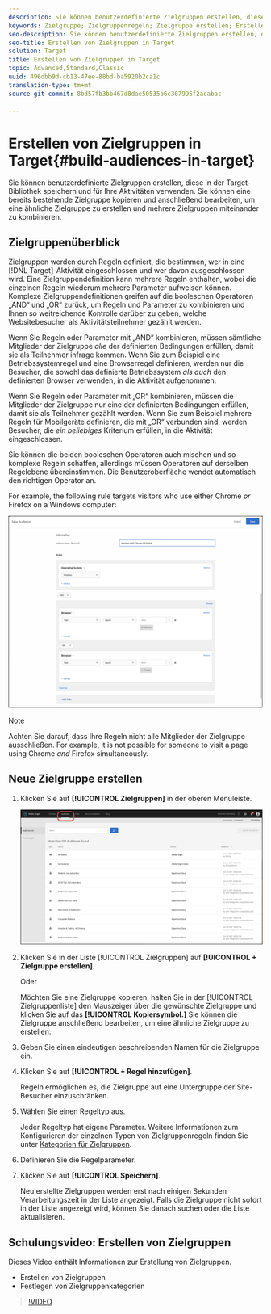 ```yaml
---
description: Sie können benutzerdefinierte Zielgruppen erstellen, diese in der Target-Bibliothek speichern und für Ihre Aktivitäten verwenden. Sie können eine bereits bestehende Zielgruppe kopieren und anschließend bearbeiten, um eine ähnliche Zielgruppe zu erstellen und mehrere Zielgruppen miteinander zu kombinieren.
keywords: Zielgruppe; Zielgruppenregeln; Zielgruppe erstellen; Erstellen von Zielgruppen
seo-description: Sie können benutzerdefinierte Zielgruppen erstellen, diese in der Target-Bibliothek speichern und für Ihre Aktivitäten verwenden. Sie können eine bereits bestehende Zielgruppe kopieren und anschließend bearbeiten, um eine ähnliche Zielgruppe zu erstellen und mehrere Zielgruppen miteinander zu kombinieren.
seo-title: Erstellen von Zielgruppen in Target
solution: Target
title: Erstellen von Zielgruppen in Target
topic: Advanced,Standard,Classic
uuid: 496dbb9d-cb13-47ee-88bd-ba5920b2ca1c
translation-type: tm+mt
source-git-commit: 8bd57fb3bb467d8dae50535b6c367995f2acabac

---
```



# Erstellen von Zielgruppen in Target{#build-audiences-in-target}

Sie können benutzerdefinierte Zielgruppen erstellen, diese in der Target-Bibliothek speichern und für Ihre Aktivitäten verwenden. Sie können eine bereits bestehende Zielgruppe kopieren und anschließend bearbeiten, um eine ähnliche Zielgruppe zu erstellen und mehrere Zielgruppen miteinander zu kombinieren.

## Zielgruppenüberblick

Zielgruppen werden durch Regeln definiert, die bestimmen, wer in eine [!DNL Target]-Aktivität eingeschlossen und wer davon ausgeschlossen wird. Eine Zielgruppendefinition kann mehrere Regeln enthalten, wobei die einzelnen Regeln wiederum mehrere Parameter aufweisen können. Komplexe Zielgruppendefinitionen greifen auf die booleschen Operatoren „AND“ und „OR“ zurück, um Regeln und Parameter zu kombinieren und Ihnen so weitreichende Kontrolle darüber zu geben, welche Websitebesucher als Aktivitätsteilnehmer gezählt werden.

Wenn Sie Regeln oder Parameter mit „AND“ kombinieren, müssen sämtliche Mitglieder der Zielgruppe *alle* der definierten Bedingungen erfüllen, damit sie als Teilnehmer infrage kommen. Wenn Sie zum Beispiel eine Betriebssystemregel und eine Browserregel definieren, werden nur die Besucher, die sowohl das definierte Betriebssystem *als auch* den definierten Browser verwenden, in die Aktivität aufgenommen.

Wenn Sie Regeln oder Parameter mit „OR“ kombinieren, müssen die Mitglieder der Zielgruppe nur eine der definierten Bedingungen erfüllen, damit sie als Teilnehmer gezählt werden. Wenn Sie zum Beispiel mehrere Regeln für Mobilgeräte definieren, die mit „OR“ verbunden sind, werden Besucher, die *ein beliebiges* Kriterium erfüllen, in die Aktivität eingeschlossen.

Sie können die beiden booleschen Operatoren auch mischen und so komplexe Regeln schaffen, allerdings müssen Operatoren auf derselben Regelebene übereinstimmen. Die Benutzeroberfläche wendet automatisch den richtigen Operator an.

For example, the following rule targets visitors who use either Chrome *or* Firefox on a Windows computer:

![Zielgruppe erstellen](assets/audience_create.png)

>[!NOTE]
>
>Achten Sie darauf, dass Ihre Regeln nicht alle Mitglieder der Zielgruppe ausschließen. For example, it is not possible for someone to visit a page using Chrome *and* Firefox simultaneously.

## Neue Zielgruppe erstellen

1. Klicken Sie auf **[!UICONTROL Zielgruppen]** in der oberen Menüleiste.

   ![](assets/audiences_list.png)

1. Klicken Sie in der Liste [!UICONTROL Zielgruppen] auf **[!UICONTROL + Zielgruppe erstellen]**.

   Oder

   Möchten Sie eine Zielgruppe kopieren, halten Sie in der [!UICONTROL Zielgruppenliste] den Mauszeiger über die gewünschte Zielgruppe und klicken Sie auf das **[!UICONTROL Kopiersymbol.]** Sie können die Zielgruppe anschließend bearbeiten, um eine ähnliche Zielgruppe zu erstellen.

1. Geben Sie einen eindeutigen beschreibenden Namen für die Zielgruppe ein.
1. Klicken Sie auf **[!UICONTROL + Regel hinzufügen]**.

   Regeln ermöglichen es, die Zielgruppe auf eine Untergruppe der Site-Besucher einzuschränken.
1. Wählen Sie einen Regeltyp aus.

   Jeder Regeltyp hat eigene Parameter. Weitere Informationen zum Konfigurieren der einzelnen Typen von Zielgruppenregeln finden Sie unter [Kategorien für Zielgruppen](../../c-target/c-audiences/c-target-rules/target-rules.md#concept_E3A77E42F1644503A829B5107B20880D).
1. Definieren Sie die Regelparameter.
1. Klicken Sie auf **[!UICONTROL Speichern]**.

   Neu erstellte Zielgruppen werden erst nach einigen Sekunden Verarbeitungszeit in der Liste angezeigt. Falls die Zielgruppe nicht sofort in der Liste angezeigt wird, können Sie danach suchen oder die Liste aktualisieren.

## Schulungsvideo: Erstellen von Zielgruppen

Dieses Video enthält Informationen zur Erstellung von Zielgruppen.

* Erstellen von Zielgruppen
* Festlegen von Zielgruppenkategorien

>[!VIDEO](https://video.tv.adobe.com/v/17392?captions=ger)